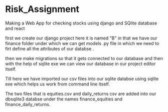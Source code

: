 # Risk_Assignment
Making a Web App for checking stocks using django and SQlite database and react 

first we create our django project here it is named "B" in that we have our finance folder under which we can get models .py file in which we need to firt define all the attributes of our databse .

then we make migrations so that it gets connected to our database and then with the help of sqlite exe we can view our database in our project editor itself.

Till here we have imported  our csv files into our sqlite databse using sqlite exe which helps us work from command line itself.

The two files that is equities.csv and daily_returns csv are added into our dbsqlite3 databse under the names finance_equities and finance_daily_returns.





